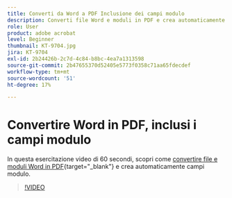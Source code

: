 ```yaml
---
title: Converti da Word a PDF Inclusione dei campi modulo
description: Converti file Word e moduli in PDF e crea automaticamente campi modulo
role: User
product: adobe acrobat
level: Beginner
thumbnail: KT-9704.jpg
jira: KT-9704
exl-id: 2b24426b-2c7d-4c84-b8bc-4ea7a1313598
source-git-commit: 2b47655370d52405e5773f0358c71aa65fdecdef
workflow-type: tm+mt
source-wordcount: '51'
ht-degree: 17%

---
```


# Convertire Word in PDF, inclusi i campi modulo

In questa esercitazione video di 60 secondi, scopri come [convertire file e moduli Word in PDF](https://www.adobe.com/it/acrobat/online/word-to-pdf.html){target="_blank"} e crea automaticamente campi modulo.

>[!VIDEO](https://video.tv.adobe.com/v/340082?quality=12&learn=on&hidetitle=true)
